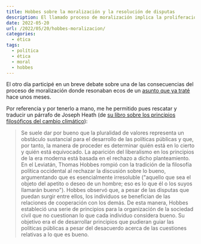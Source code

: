 ```yaml
---
title: Hobbes sobre la moralización y la resolución de disputas
description: El llamado proceso de moralización implica la proliferación de disputas irresolubles; pero Hobbes ya nos advirtió sobre ellas siglos atrás
date: 2022-05-20
url: /2022/05/20/hobbes-moralizacion/
categories:
  - ética
tags:
  - política
  - ética
  - moral
  - hobbes
---
```


El otro día participé en un breve debate sobre una de las consecuencias del proceso de moralización donde resonaban ecos de un [asunto que ya traté](/2021/01/09/moral-moralizacion-amoralizacion/)
hace unos meses.

Por referencia y por tenerlo a mano, me he permitido pues rescatar y traducir un párrafo de Joseph Heath (de [su libro sobre los principios filosóficos del cambio climático](https://www.goodreads.com/book/show/57698817-philosophical-foundations-of-climate-change-policy)):

> Se suele dar por bueno que la pluralidad de valores representa un obstáculo sustancial para el desarrollo de las políticas públicas y que, por tanto, la manera de proceder es determinar quién está en lo cierto y quién está equivocado. La aparición del liberalismo en los principios de la era moderna está basada en el rechazo a dicho planteamiento. En el Leviatán, Thomas Hobbes rompió con la tradición de la filosofía política occidental al rechazar la discusión sobre lo bueno, argumentando que es esencialmente irresoluble ("aquello que sea el objeto del apetito o deseo de un hombre; eso es lo que él o los suyos llamarán bueno"). Hobbes observó que, a pesar de las disputas que puedan surgir entre ellos, los individuos se benefician de las relaciones de cooperación con los demás. De esta manera, Hobbes estableció una serie de principios para la organización de la sociedad civil que no cuestionan lo que cada individuo considera bueno. Su objetivo era el de desarrollar principios que pudieran guiar las políticas públicas a pesar del desacuerdo acerca de las cuestiones relativas a lo que es bueno.